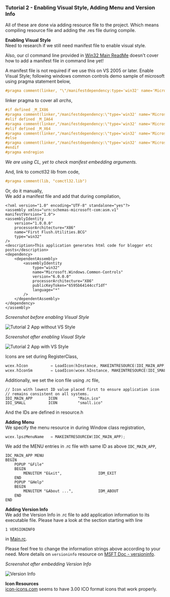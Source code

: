 ### Tutorial 2 - Enabling Visual Style, Adding Menu and Version Info
All of these are done via adding resource file to the project. Which means compiling resource file and adding the .res file during compile.

**Enabling Visual Style**  
Need to research if we still need manifest file to enable visual style.

Also, our cl command line provided in [Win32 Main ReadMe](../../) doesn't cover how to add a manifest file in command line yet!

A manifest file is not required if we use this on VS 2005 or later.
Enable Visual Style; following windows common controls demo sample of microsoft using pragma statement below,
  
```cpp
#pragma comment(linker, "\"/manifestdependency:type='win32' name='Microsoft.Windows.Common-Controls' version='6.0.0.0' processorArchitecture='*' publicKeyToken='6595b64144ccf1df' language='*'\"")
```

linker pragma to cover all *archs*,  

```cpp
#if defined _M_IX86
#pragma comment(linker,"/manifestdependency:\"type='win32' name='Microsoft.Windows.Common-Controls' version='6.0.0.0' processorArchitecture='x86' publicKeyToken='6595b64144ccf1df' language='*'\"")
#elif defined _M_IA64
#pragma comment(linker,"/manifestdependency:\"type='win32' name='Microsoft.Windows.Common-Controls' version='6.0.0.0' processorArchitecture='ia64' publicKeyToken='6595b64144ccf1df' language='*'\"")
#elif defined _M_X64
#pragma comment(linker,"/manifestdependency:\"type='win32' name='Microsoft.Windows.Common-Controls' version='6.0.0.0' processorArchitecture='amd64' publicKeyToken='6595b64144ccf1df' language='*'\"")
#else
#pragma comment(linker,"/manifestdependency:\"type='win32' name='Microsoft.Windows.Common-Controls' version='6.0.0.0' processorArchitecture='*' publicKeyToken='6595b64144ccf1df' language='*'\"")
#endif
#pragma endregion
```

*We are using CL, yet to check manifest embedding arguments.*

And, link to comctl32 lib from code,

```cpp
#pragma comment(lib, "comctl32.lib")
```

Or, do it manually,  
We add a manifest file and add that during compilation,

    <?xml version="1.0" encoding="UTF-8" standalone="yes"?>
    <assembly xmlns="urn:schemas-microsoft-com:asm.v1" manifestVersion="1.0">
    <assemblyIdentity
        version="1.0.0.0"
        processorArchitecture="X86"
        name="First Flush.Utilities.BCG"
        type="win32"
    />
    <description>This application generates html code for blogger etc posts</description>
    <dependency>
        <dependentAssembly>
            <assemblyIdentity
                type="win32"
                name="Microsoft.Windows.Common-Controls"
                version="6.0.0.0"
                processorArchitecture="X86"
                publicKeyToken="6595b64144ccf1df"
                language="*"
            />
        </dependentAssembly>
    </dependency>
    </assembly>

*Screenshot before enabling Visual Style*  
  
![Tutorial 2 App without VS Style](https://user-images.githubusercontent.com/7858031/218615364-be83dd7b-cb43-48aa-8002-1ad34586b605.png)

*Screenshot after enabling Visual Style*  
  
![Tutorial 2 App with VS Style](https://user-images.githubusercontent.com/7858031/218615483-4c3a45d6-c797-4f06-a3cf-59731cccfaaf.png)

Icons are set during RegisterClass,

```cpp
wcex.hIcon          = LoadIcon(hInstance, MAKEINTRESOURCE(IDI_MAIN_APP));
wcex.hIconSm        = LoadIcon(wcex.hInstance, MAKEINTRESOURCE(IDI_SMALL));
```

Additionally, we set the icon file using .rc file,

    // Icon with lowest ID value placed first to ensure application icon
    // remains consistent on all systems.
    IDI_MAIN_APP       ICON         "Main.ico"
    IDI_SMALL          ICON         "small.ico"

And the IDs are defined in resource.h



**Adding Menu**  
We specify the menu resource in during Window class registration,

```cpp
wcex.lpszMenuName   = MAKEINTRESOURCEW(IDC_MAIN_APP);
```

We add the MENU entries in .rc file with same ID as above `IDC_MAIN_APP`,

    IDC_MAIN_APP MENU
    BEGIN
        POPUP "&File"
        BEGIN
            MENUITEM "E&xit",                IDM_EXIT
        END
        POPUP "&Help"
        BEGIN
            MENUITEM "&About ...",           IDM_ABOUT
        END
    END


**Adding Version Info**  
We add the Version Info in .rc file to add application information to its executable file. Please have a look at the section starting with line

    1 VERSIONINFO

in [Main.rc](https://github.com/atiq-cs/cpp/blob/dev/Win32/Tutorials/T02_VS_and_Menu/Main.rc).

Please feel free to change the information strings above according to your need. More details on `versioninfo` resource on [MSFT Doc - versioninfo](https://learn.microsoft.com/en-us/windows/win32/menurc/versioninfo-resource).

*Screenshot after embedding Version Info*  
  
![Version Info](https://user-images.githubusercontent.com/7858031/218615298-26b3db65-815b-4e37-8aae-eee83d2a01c7.png)


**Icon Resources**  
[icon-icons.com](https://icon-icons.com/download/144865/ICO/48/) seems to have 3.00 ICO format icons that work properly.